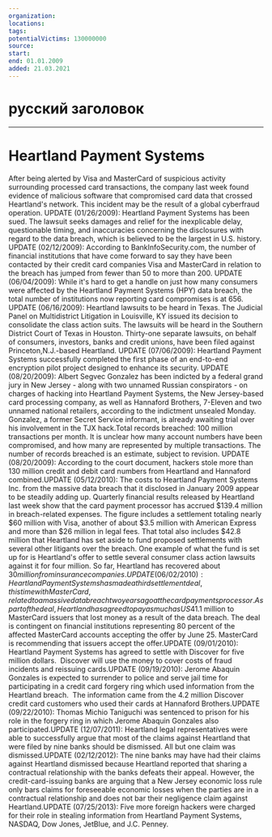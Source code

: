 ```yaml
---
organization: 
locations: 
tags: 
potentialVictims: 130000000
source: 
start: 
end: 01.01.2009
added: 21.03.2021
---
```


# русский заголовок

---

# Heartland Payment Systems

After being alerted by Visa and MasterCard of suspicious activity surrounding processed card transactions, the company last week found evidence of malicious software that compromised card data that crossed Heartland's network. This incident may be the result of a global cyberfraud operation. UPDATE (01/26/2009): Heartland Payment Systems has been sued. The lawsuit seeks damages and relief for the inexplicable delay, questionable timing, and inaccuracies concerning the disclosures with regard to the data breach, which is believed to be the largest in U.S. history. UPDATE (02/12/2009): According to BankInfoSecurity.com, the number of financial institutions that have come forward to say they have been contacted by their credit card companies Visa and MasterCard in relation to the breach has jumped from fewer than 50 to more than 200. UPDATE (06/04/2009): While it's hard to get a handle on just how many consumers were affected by the Heartland Payment Systems (HPY) data breach, the total number of institutions now reporting card compromises is at 656. UPDATE (06/16/2009): Heartland lawsuits to be heard in Texas. The Judicial Panel on Multidistrict Litigation in Louisville, KY issued its decision to consolidate the class action suits. The lawsuits will be heard in the Southern District Court of Texas in Houston. Thirty-one separate lawsuits, on behalf of consumers, investors, banks and credit unions, have been filed against Princeton,N.J.-based Heartland. UPDATE (07/06/2009): Heartland Payment Systems successfully completed the first phase of an end-to-end encryption pilot project designed to enhance its security. UPDATE (08/20/2009): Albert Segvec Gonzalez has been indicted by a federal grand jury in New Jersey - along with two unnamed Russian conspirators - on charges of hacking into Heartland Payment Systems, the New Jersey-based card processing company, as well as Hannaford Brothers, 7-Eleven and two unnamed national retailers, according to the indictment unsealed Monday. Gonzalez, a former Secret Service informant, is already awaiting trial over his involvement in the TJX hack.Total records breached: 100 million transactions per month. It is unclear how many account numbers have been compromised, and how many are represented by multiple transactions. The number of records breached is an estimate, subject to revision. UPDATE (08/20/2009): According to the court document, hackers stole more than 130 million credit and debit card numbers from Heartland and Hannaford combined.UPDATE (05/12/2010): The costs to Heartland Payment Systems Inc. from the massive data breach that it disclosed in January 2009 appear to be steadily adding up. Quarterly financial results released by Heartland last week show that the card payment processor has accrued $139.4 million in breach-related expenses. The figure includes a settlement totaling nearly $60 million with Visa, another of about $3.5 million with American Express and more than $26 million in legal fees. That total also includes $42.8 million that Heartland has set aside to fund proposed settlements with several other litigants over the breach. One example of what the fund is set up for is Heartland's offer to settle several consumer class action lawsuits against it for four million. So far, Heartland has recovered about $30 million from insurance companies.UPDATE (06/02/2010): Heartland Payment Systems has made a third settlement deal, this time with MasterCard, related to a massive data breach two years ago at the card payments processor. As part of the deal, Heartland has agreed to pay as much as US$41.1 million to MasterCard issuers that lost money as a result of the data breach. The deal is contingent on financial institutions representing 80 percent of the affected MasterCard accounts accepting the offer by June 25. MasterCard is recommending that issuers accept the offer.UPDATE (09/01/2010): Heartland Payment Systems has agreed to settle with Discover for five million dollars.  Discover will use the money to cover costs of fraud incidents and reissuing cards.UPDATE (09/19/2010): Jerome Abaquin Gonzales is expected to surrender to police and serve jail time for participating in a credit card forgery ring which used information from the Heartland breach.  The information came from the 4.2 million Discover credit card customers who used their cards at Hannaford Brothers.UPDATE (09/22/2010): Thomas Michio Taniguchi was sentenced to prison for his role in the forgery ring in which Jerome Abaquin Gonzales also participated.UPDATE (12/07/2011): Heartland legal representatives were able to successfully argue that most of the claims against Heartland that were filed by nine banks should be dismissed. All but one claim was dismissed.UPDATE (02/12/2012): The nine banks may have had their claims against Heartland dismissed because Heartland reported that sharing a contractual relationship with the banks defeats their appeal. However, the credit-card-issuing banks are arguing that a New Jersey economic loss rule only bars claims for foreseeable economic losses when the parties are in a contractual relationship and does not bar their negligence claim against Heartland.UPDATE (07/25/2013): Five more foreign hackers were charged for their role in stealing information from Heartland Payment Systems, NASDAQ, Dow Jones, JetBlue, and J.C. Penney.
